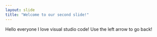 ```yaml
---
layout: slide
title: "Welcome to our second slide!"
---
```

Hello everyone
I love visual studio code!
Use the left arrow to go back!